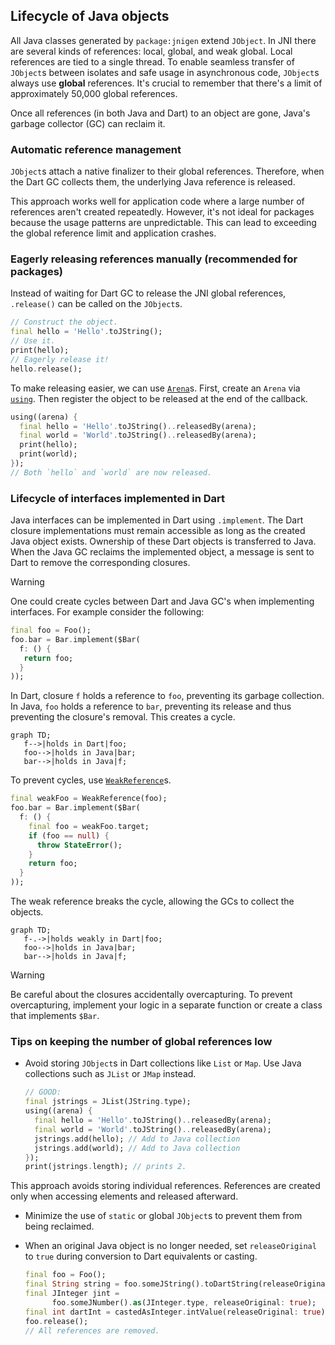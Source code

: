 ## Lifecycle of Java objects

All Java classes generated by `package:jnigen` extend `JObject`. In JNI there
are several kinds of references: local, global, and weak global. Local
references are tied to a single thread. To enable seamless transfer of
`JObject`s between isolates and safe usage in asynchronous code, `JObject`s
always use **global** references. It's crucial to remember that there's a limit
of approximately 50,000 global references.

Once all references (in both Java and Dart) to an object are gone, Java's
garbage collector (GC) can reclaim it.

### Automatic reference management

`JObject`s attach a native finalizer to their global references. Therefore, when
the Dart GC collects them, the underlying Java reference is released.

This approach works well for application code where a large number of references
aren't created repeatedly. However, it's not ideal for packages because the
usage patterns are unpredictable. This can lead to exceeding the global
reference limit and application crashes.

### Eagerly releasing references manually (recommended for packages)

Instead of waiting for Dart GC to release the JNI global references,
`.release()` can be called on the `JObject`s.

```dart
// Construct the object.
final hello = 'Hello'.toJString();
// Use it.
print(hello);
// Eagerly release it!
hello.release();
```

To make releasing easier, we can use
[`Arena`](https://pub.dev/documentation/ffi/latest/ffi/Arena-class.html)s.
First, create an `Arena` via
[`using`](https://pub.dev/documentation/ffi/latest/ffi/using.html). Then
register the object to be released at the end of the callback.

```dart
using((arena) {
  final hello = 'Hello'.toJString()..releasedBy(arena);
  final world = 'World'.toJString()..releasedBy(arena);
  print(hello);
  print(world);
});
// Both `hello` and `world` are now released.
```

### Lifecycle of interfaces implemented in Dart

Java interfaces can be implemented in Dart using `.implement`. The Dart closure
implementations must remain accessible as long as the created Java object
exists. Ownership of these Dart objects is transferred to Java. When the Java GC
reclaims the implemented object, a message is sent to Dart to remove the
corresponding closures.

> [!WARNING]
>
> One could create cycles between Dart and Java GC's when implementing
> interfaces. For example consider the following:
>
> ```dart
> final foo = Foo();
> foo.bar = Bar.implement($Bar(
>   f: () {
>    return foo;
>   }
> ));
> ```
>
> In Dart, closure `f` holds a reference to `foo`, preventing its garbage
> collection. In Java, `foo` holds a reference to `bar`, preventing its release
> and thus preventing the closure's removal. This creates a cycle.
>
> ```mermaid
> graph TD;
>    f-->|holds in Dart|foo;
>    foo-->|holds in Java|bar;
>    bar-->|holds in Java|f;
> ```

To prevent cycles, use
[`WeakReference`](https://api.dart.dev/dart-core/WeakReference-class.html)s.

```dart
final weakFoo = WeakReference(foo);
foo.bar = Bar.implement($Bar(
  f: () {
    final foo = weakFoo.target;
    if (foo == null) {
      throw StateError();
    }
    return foo;
  }
));
```

The weak reference breaks the cycle, allowing the GCs to collect the objects.

```mermaid
graph TD;
   f-.->|holds weakly in Dart|foo;
   foo-->|holds in Java|bar;
   bar-->|holds in Java|f;
```

> [!WARNING]
>
> Be careful about the closures accidentally overcapturing. To prevent
> overcapturing, implement your logic in a separate function or create a class
> that implements `$Bar`.

### Tips on keeping the number of global references low

- Avoid storing `JObject`s in Dart collections like `List` or `Map`. Use Java
  collections such as `JList` or `JMap` instead.

  ```dart
  // GOOD:
  final jstrings = JList(JString.type);
  using((arena) {
    final hello = 'Hello'.toJString()..releasedBy(arena);
    final world = 'World'.toJString()..releasedBy(arena);
    jstrings.add(hello); // Add to Java collection
    jstrings.add(world); // Add to Java collection
  });
  print(jstrings.length); // prints 2.
  ```

This approach avoids storing individual references. References are created only
when accessing elements and released afterward.

- Minimize the use of `static` or global `JObject`s to prevent them from being
  reclaimed.
- When an original Java object is no longer needed, set `releaseOriginal` to
  `true` during conversion to Dart equivalents or casting.

  ```dart
  final foo = Foo();
  final String string = foo.someJString().toDartString(releaseOriginal: true);
  final JInteger jint =
        foo.someJNumber().as(JInteger.type, releaseOriginal: true);
  final int dartInt = castedAsInteger.intValue(releaseOriginal: true);
  foo.release();
  // All references are removed.
  ```
